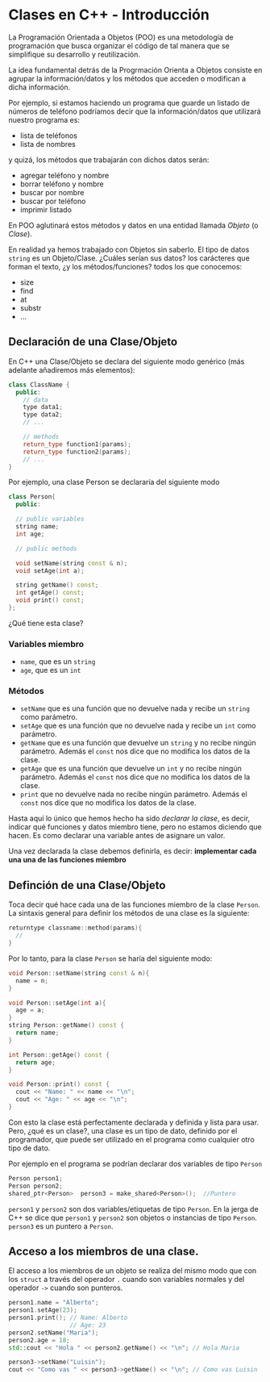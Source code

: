 # Clases en C++ - Introducción

La Programación Orientada a Objetos (POO) es una metodología de programación que busca organizar el código de tal manera que se simplifique su desarrollo y reutilización.

La idea fundamental detrás de la Progrmación Orienta a Objetos consiste en agrupar la información/datos y los métodos que acceden o modifican a dicha información.

Por ejemplo, si estamos haciendo un programa que guarde un listado de números de teléfono podríamos decir que la información/datos que utilizará nuestro programa es:
 * lista de teléfonos
 * lista de nombres

y quizá, los métodos que trabajarán con dichos datos serán:
  * agregar teléfono y nombre
  * borrar teléfono y nombre
  * buscar por nombre
  * buscar por teléfono
  * imprimir listado

En POO aglutinará estos métodos y datos en una entidad llamada *Objeto* (o *Clase*).

En realidad ya hemos trabajado con Objetos sin saberlo. El tipo de datos `string` es un Objeto/Clase. ¿Cuáles serían sus datos? los carácteres que forman el texto, ¿y los métodos/funciones? todos los que conocemos:
  * size
  * find
  * at
  * substr
  * ...

## Declaración de una Clase/Objeto

En C++ una Clase/Objeto se declara del siguiente modo genérico (más adelante añadiremos más elementos):

```cpp
class ClassName {
  public:
    // data
    type data1;
    type data2;
    // ...

    // methods
    return_type function1(params);
    return_type function2(params);
    // ... 
}
```

Por ejemplo, una clase Person se declararía del siguiente modo

```cpp
class Person{
  public:

  // public variables
  string name;
  int age;

  // public methods

  void setName(string const & n);
  void setAge(int a);

  string getName() const;
  int getAge() const;
  void print() const;
};
``` 

¿Qué tiene esta clase?

### Variables miembro
 * `name`, que es un `string`
 * `age`, que es un `int`

### Métodos
 * `setName` que es una función que no devuelve nada y recibe un `string` como parámetro.
 * `setAge` que es una función que no devuelve nada y recibe un `int` como parámetro.
 * `getName` que es una función que devuelve un `string` y no recibe ningún parámetro. Además el `const` nos dice que no modifica los datos de la clase.
 * `getAge` que es una función que devuelve un `int` y no recibe ningún parámetro. Además el `const` nos dice que no modifica los datos de la clase.
 * `print` que no devuelve nada no recibe ningún parámetro. Además el `const` nos dice que no modifica los datos de la clase.

Hasta aquí lo único que hemos hecho ha sido *declarar la clase*, es decir, indicar qué funciones y datos miembro tiene, pero no estamos diciendo que hacen. Es como declarar una variable antes de asignare un valor.

Una vez declarada la clase debemos definirla, es decir: **implementar cada una una de las funciones miembro**

## Definción de una Clase/Objeto

Toca decir qué hace cada una de las funciones miembro de la clase `Person`. La sintaxis general para definir los métodos de una clase es la siguiente:

```cpp
returntype classname::method(params){
  //
}
```
Por lo tanto, para la clase `Person` se haría del siguiente modo:

```cpp
void Person::setName(string const & n){
  name = n;
}

void Person::setAge(int a){
  age = a;
}
string Person::getName() const {
  return name;
}

int Person::getAge() const {
  return age;
}

void Person::print() const {
  cout << "Name: " << name << "\n";
  cout << "Age: " << age << "\n";
}

```

Con esto la clase está perfectamente declarada y definida y lista para usar. Pero, ¿qué es un clase?, una clase es un tipo de dato, definido por el programador, que puede ser utilizado en el programa como cualquier otro tipo de dato.

Por ejemplo en el programa se podrían declarar dos variables de tipo `Person`

```cpp
Person person1;
Person person2;
shared_ptr<Person>  person3 = make_shared<Person>();  //Puntero
```

`person1` y `person2` son dos variables/etiquetas de tipo `Person`. En la jerga de C++ se dice que `person1` y `person2` son objetos o instancias de tipo `Person`. `person3` es un puntero a `Person`.

## Acceso a los miembros de una clase.

El acceso a los miembros de un objeto se realiza del mismo modo que con los `struct` a través del operador `.` cuando son variables normales y del operador `->` cuando son punteros.

```cpp
person1.name = "Alberto";
person1.setAge(23);
person1.print(); // Name: Alberto
                 // Age: 23
person2.setName("Maria");
person2.age = 18;
std::cout << "Hola " << person2.getName() << "\n"; // Hola Maria

person3->setName("Luisin");
cout << "Como vas " << person3->getName() << "\n"; // Como vas Luisin

```

